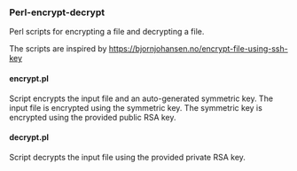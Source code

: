 ### Perl-encrypt-decrypt
Perl scripts for encrypting a file and decrypting a file.

The scripts are inspired by https://bjornjohansen.no/encrypt-file-using-ssh-key

#### encrypt.pl
Script encrypts the input file and an auto-generated symmetric key.
The input file is encrypted using the symmetric key.
The symmetric key is encrypted using the provided public RSA key.

#### decrypt.pl
Script decrypts the input file using the provided private RSA key.
